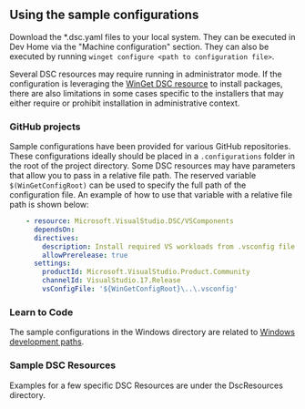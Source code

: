 ## Using the sample configurations
Download the *.dsc.yaml files to your local system. They can be executed in Dev Home via the "Machine configuration" section. They can also be executed by running `winget configure <path to configuration file>`.

Several DSC resources may require running in administrator mode. If the configuration is leveraging the [WinGet DSC resource](https://www.powershellgallery.com/packages/Microsoft.WinGet.DSC) to install packages, there are also limitations in some cases specific to the installers that may either require or prohibit installation in administrative context.


### GitHub projects
Sample configurations have been provided for various GitHub repositories. These configurations ideally should be placed in a `.configurations` folder in the root of the project directory. Some DSC resources may have parameters that allow you to pass in a relative file path. The reserved variable `$(WinGetConfigRoot)` can be used to specify the full path of the configuration file. An example of how to use that variable with a relative file path is shown below:

```yaml
    - resource: Microsoft.VisualStudio.DSC/VSComponents
      dependsOn:
      directives:
        description: Install required VS workloads from .vsconfig file
        allowPrerelease: true
      settings:
        productId: Microsoft.VisualStudio.Product.Community
        channelId: VisualStudio.17.Release
        vsConfigFile: '${WinGetConfigRoot}\..\.vsconfig'
```

### Learn to Code
The sample configurations in the Windows directory are related to [Windows development paths](https://learn.microsoft.com/windows/dev-environment/#development-paths).

### Sample DSC Resources
Examples for a few specific DSC Resources are under the DscResources directory.